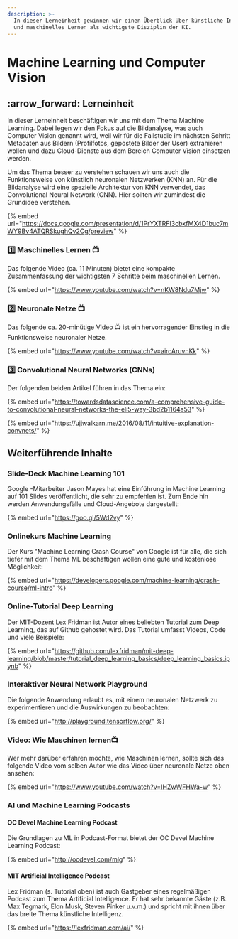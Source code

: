 ```yaml
---
description: >-
  In dieser Lerneinheit gewinnen wir einen Überblick über künstliche Intelligenz
  und maschinelles Lernen als wichtigste Disziplin der KI.
---
```


# Machine Learning und Computer Vision

## :arrow\_forward: Lerneinheit

In dieser Lerneinheit beschäftigen wir uns mit dem Thema Machine Learning. Dabei legen wir den Fokus  auf die Bildanalyse, was auch Computer Vision genannt wird, weil wir für die Fallstudie im nächsten Schritt Metadaten aus Bildern (Profilfotos, gepostete Bilder der User) extrahieren wollen und dazu Cloud-Dienste aus dem Bereich Computer Vision einsetzen werden.

Um das Thema besser zu verstehen schauen wir uns auch die Funktionsweise von künstlich neuronalen Netzwerken (KNN) an. Für die Bildanalyse wird eine spezielle Architektur von KNN verwendet, das Convolutional Neural Network (CNN). Hier sollten wir zumindest die Grundidee verstehen.

{% embed url="https://docs.google.com/presentation/d/1PrYXTRFI3cbxfMX4D1buc7mWY9Bv4ATQRSkughQv2Cg/preview" %}

### :one: Maschinelles Lernen :tv:&#x20;

Das folgende Video (ca. 11 Minuten) bietet eine kompakte Zusammenfassung der wichtigsten 7 Schritte beim maschinellen Lernen.

{% embed url="https://www.youtube.com/watch?v=nKW8Ndu7Mjw" %}

### :two: Neuronale Netze :tv:&#x20;

Das folgende ca. 20-minütige Video :tv: ist ein hervorragender Einstieg in die Funktionsweise neuronaler Netze.

{% embed url="https://www.youtube.com/watch?v=aircAruvnKk" %}

### :three: Convolutional Neural Networks (CNNs)

Der folgenden beiden Artikel führen in das Thema ein:

{% embed url="https://towardsdatascience.com/a-comprehensive-guide-to-convolutional-neural-networks-the-eli5-way-3bd2b1164a53" %}

{% embed url="https://ujjwalkarn.me/2016/08/11/intuitive-explanation-convnets/" %}

## Weiterführende Inhalte

### Slide-Deck Machine Learning 101

Google -Mitarbeiter Jason Mayes hat eine Einführung in Machine Learning auf 101 Slides veröffentlicht, die sehr zu empfehlen ist. Zum Ende hin werden Anwendungsfälle und Cloud-Angebote dargestellt:

{% embed url="https://goo.gl/5Wd2vy" %}

### Onlinekurs Machine Learning

Der Kurs "Machine Learning Crash Course" von Google ist für alle, die sich tiefer mit dem Thema ML beschäftigen wollen eine gute und kostenlose Möglichkeit:

{% embed url="https://developers.google.com/machine-learning/crash-course/ml-intro" %}

### Online-Tutorial Deep Learning

Der MIT-Dozent Lex Fridman ist Autor eines beliebten Tutorial zum Deep Learning, das auf Github gehostet wird. Das Tutorial umfasst Videos, Code und viele Beispiele:

{% embed url="https://github.com/lexfridman/mit-deep-learning/blob/master/tutorial_deep_learning_basics/deep_learning_basics.ipynb" %}

### Interaktiver Neural Network Playground

Die folgende Anwendung erlaubt es, mit einem neuronalen Netzwerk zu experimentieren und die Auswirkungen zu beobachten:

{% embed url="http://playground.tensorflow.org/" %}

### Video: Wie Maschinen lernen:tv:&#x20;

&#x20;Wer mehr darüber erfahren möchte, wie Maschinen lernen, sollte sich das folgende Video vom selben Autor wie das Video über neuronale Netze oben ansehen:

{% embed url="https://www.youtube.com/watch?v=IHZwWFHWa-w" %}

### AI und Machine Learning Podcasts

#### OC Devel Machine Learning Podcast

Die Grundlagen zu ML in Podcast-Format bietet der OC Devel Machine Learning Podcast:

{% embed url="http://ocdevel.com/mlg" %}

#### MIT Artificial Intelligence Podcast

Lex Fridman (s. Tutorial oben) ist auch Gastgeber eines regelmäßigen Podcast zum Thema Artificial Intelligence. Er hat sehr bekannte Gäste (z.B. Max Tegmark, Elon Musk, Steven Pinker u.v.m.) und spricht mit ihnen über das breite Thema künstliche Intelligenz.

{% embed url="https://lexfridman.com/ai/" %}

